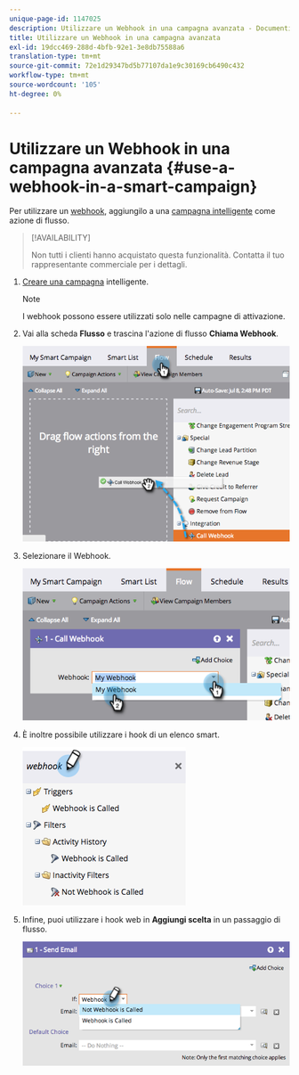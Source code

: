 ```yaml
---
unique-page-id: 1147025
description: Utilizzare un Webhook in una campagna avanzata - Documenti Marketo - Documentazione del prodotto
title: Utilizzare un Webhook in una campagna avanzata
exl-id: 19dcc469-288d-4bfb-92e1-3e8db75588a6
translation-type: tm+mt
source-git-commit: 72e1d29347bd5b77107da1e9c30169cb6490c432
workflow-type: tm+mt
source-wordcount: '105'
ht-degree: 0%

---
```


# Utilizzare un Webhook in una campagna avanzata {#use-a-webhook-in-a-smart-campaign}

Per utilizzare un [webhook](https://developers.marketo.com/documentation/webhooks/), aggiungilo a una [campagna intelligente](/help/marketo/product-docs/core-marketo-concepts/smart-campaigns/flow-actions/add-a-flow-step-to-a-smart-campaign.md) come azione di flusso.

>[!AVAILABILITY]
>
>Non tutti i clienti hanno acquistato questa funzionalità. Contatta il tuo rappresentante commerciale per i dettagli.

1. [Creare una campagna](/help/marketo/product-docs/core-marketo-concepts/smart-campaigns/creating-a-smart-campaign/create-a-new-smart-campaign.md) intelligente.

   >[!NOTE]
   >
   >I webhook possono essere utilizzati solo nelle campagne di attivazione.

1. Vai alla scheda **Flusso** e trascina l&#39;azione di flusso **Chiama Webhook**.

   ![](assets/image2014-9-22-15-3a8-3a2.png)

1. Selezionare il Webhook.

   ![](assets/image2014-9-22-15-3a8-3a5.png)

1. È inoltre possibile utilizzare i hook di un elenco smart.

   ![](assets/2017-05-02-10-54-38.png)

1. Infine, puoi utilizzare i hook web in **Aggiungi scelta** in un passaggio di flusso.

   ![](assets/image2014-9-22-15-3a8-3a13.png)

